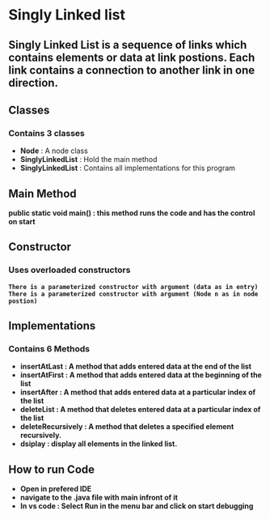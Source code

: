 # Singly Linked list

## **Singly** Linked List is a sequence of **links** which contains elements or data at link postions. Each link contains a connection to another link in one direction.

## Classes

### Contains 3 classes
- **Node** : A node class
- **SinglyLinkedList** : Hold the main method 
- **SinglyLinkedList** : Contains all implementations for this program 

## Main Method
<b>    public static void main() : this method runs the code and has the control on start

## Constructor 
### Uses overloaded constructors
    There is a parameterized constructor with argument (data as in entry)
    There is a parameterized constructor with argument (Node n as in node postion)


## Implementations

### Contains 6 Methods
- **insertAtLast** : A method that adds entered data at the end of the list
- **insertAtFirst** : A method that adds entered data at the beginning of the list
- **insertAfter** : A method that adds entered data at a particular index of the list
- **deleteList** : A method that deletes entered data at a particular index of the list
- **deleteRecursively** : A method that deletes a specified element recursively.
- **dsiplay** : display all elements in the linked list.

## How to run Code
-   Open in prefered IDE
-   navigate to the .java file with main infront of it
-   In vs code : Select Run in the menu bar and click on start debugging

